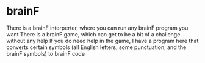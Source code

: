 # brainF
There is a brainF interperter, where you can run any brainF program you want
There is a brainF game, which can get to be a bit of a challenge without any help
If you do need help in the game, I have a program here that converts certain symbols (all English letters, some punctuation, and the brainF symbols) to brainF code
